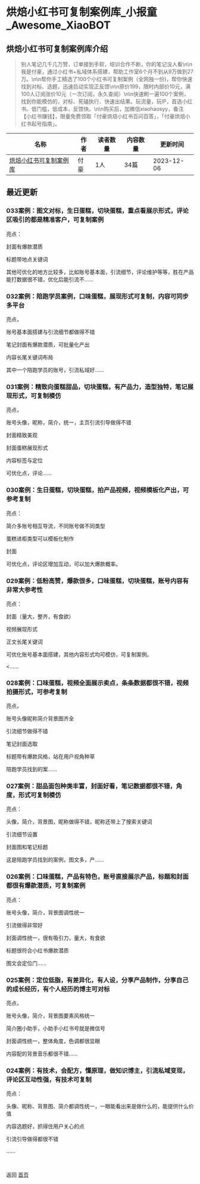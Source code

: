 # 烘焙小红书可复制案例库_小报童_Awesome_XiaoBOT

## 烘焙小红书可复制案例库介绍
> 别人笔记几千几万赞，订单接到手软，培训合作不断，你的笔记没人看\n\n我是付豪，通过小红书+私域体系搭建，帮助工作室6个月不到从9万做到27万。\n\n帮你手工精选了100个小红书可复制案例（全网独一份)，帮你快速找到对标、选题，迅速启动实现正反馈\n\n原价199，限时内部价10元，满100人订阅涨价10元（一次订阅，永久查阅）\n\n快速刷一遍100个案例，找到你能模仿的，对标、死磕执行、快速出结果。玩流量，玩IP，首选小红书。低门槛，低成本，反馈快。\n\n购买后，加微信xiaohaosyy，备注【小红书赚钱】，限量免费领取「付豪烘焙小红书百问百答」，「付豪烘焙小红书起号指南」。  
  


|名称|作者|读者数量|内容数量|更新时间|
|---|---|---|---|---|
|[烘焙小红书可复制案例库](https://xiaobot.net/p/hbxhs?refer=9c3f1c95-a052-465a-9902-f6d75080262a)|付豪|1人|34篇|2023-12-06|

## 最近更新
### 033案例：图文对标，生日蛋糕，切块蛋糕，重点看展示形式，评论区吸引的都是精准客户，可复制案例

亮点：

封面有爆款潜质

标题带地点关键词

其他可优化的地方比较多，比如账号基本面，引流细节，评论维护等等，胜在产品能打数据很不错，优化后能引流不......

### 032案例：陪跑学员案例，口味蛋糕，展现形式可复制，内容可同步多平台

亮点，

账号基本面搭建与引流细节都做得不错

笔记封面有爆款潜质，可批量化产出

内容长尾关键词布局

其中一个陪跑学员的账号，引流私域好......

### 031案例：精致向蛋糕甜品，切块蛋糕，有产品力，造型独特，笔记展现形式，可复制模仿

亮点，

账号头像，昵称，简介，统一，主页引流引导做得不错

封面精致美观

封面蛋糕展现形式

内容标签与定位

可优化点，评论......

### 030案例：生日蛋糕，切块蛋糕，拍产品视频，视频模板化产出，可参考复制

亮点：

简介多账号相互导流，不同账号做不同类型

蛋糕进柜类型可以模板化制作

封面

可优化点，评论区增加互动，可以加大爆款概率。

### 029案例：低粉高赞，爆款很多，口味蛋糕，切块蛋糕，账号内容有非常大参考性

亮点：

封面（量大，整齐，有食欲）

视频展现形式

正文长尾关键词

可优化账号基本面搭建，其他内容形式均可模仿，可复制案例。

<......

### 028案例：口味蛋糕，视频全面展示卖点，条条数据都很不错，视频拍摄形式，可参考复制

亮点，

账号头像昵称简介背景图齐全

引流细节做得不错

笔记封面选取

标题带有爆款风格，站在用户视角种草

陪跑学员找到的案......

### 027案例：甜品面包种类丰富，封面好看，笔记数据都很不错，角度，形式可复制模仿

亮点：

头像，简介，背景图，昵称做得不错，昵称还带上了搜索关键词

引流细节设置

封面图和笔记标题

这是陪跑学员找到的案例，图文多，产......

### 026案例：口味蛋糕，产品有特色，账号直接展示产品，标题和封面都很有爆款潜质，可复制案例

亮点：

账号头像，简介，背景图调性统一

引流做得非常好

封面调性统一，很有吸引力，量大，有食欲

标题很符合小红书爆款潜质

图文会定位门......

### 025案例：定位低脂，有差异化，有人设，分享产品制作，分享自己的成长经历，有个人经历的博主可对标

亮点，

账号头像，简介，背景图要素风格统一

简介圈小助手，小助手小红书号就是微信号

封面调性统一，整体角度，色调都很显眼

内容配的背景音乐都很不错......

### 024案例：有技术，会配方，懂原理，做知识博主，引流私域变现，评论区互动性强，有技术可复制

亮点：

头像、昵称、背景图、简介都调性统一，一眼能看出来是做什么的，能提供什么价值

内容选题好，抓得住用户关心的点

引流引导做得都很不错

......


<a href="https://github.com/Reno9527/awesome-xiaobot" style="color: white; text-decoration: none;">awesome-xiaobot</a>

返回 [首页](../README.md)
